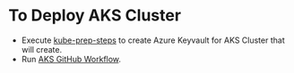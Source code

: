 # To Deploy AKS Cluster 

- Execute [kube-prep-steps](kube-prep-steps.ps1) to create Azure Keyvault for AKS Cluster that will create.
- Run [AKS GitHub Workflow](../../.github/workflows/aks.yml).